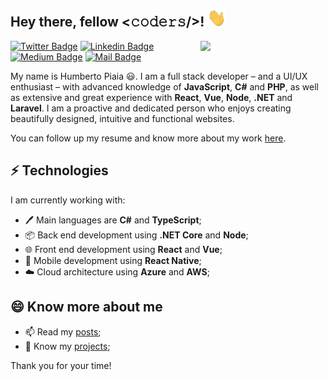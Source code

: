 <h2>Hey there, fellow <𝚌𝚘𝚍𝚎𝚛𝚜/>! <img src="https://raw.githubusercontent.com/ABSphreak/ABSphreak/master/gifs/Hi.gif" width="30px"></h2>

<img align='right' src='https://user-images.githubusercontent.com/5713670/87202985-820dcb80-c2b6-11ea-9f56-7ec461c497c3.gif' width='200"'>

[![Twitter Badge](https://img.shields.io/badge/-@hpiaiadev-1DA1F2?style=flat-square&labelColor=1DA1F2&logo=twitter&logoColor=white&link=https://twitter.com/hpiaiadev)](https://twitter.com/hpiaiadev) [![Linkedin Badge](https://img.shields.io/badge/-hpiaiadev-0077B5?style=flat-square&labelColor=0077B5&logo=linkedin&logoColor=white&link=https://linkedin.com/in/hpiaiadev)](https://linkedin.com/in/hpiaiadev) [![Medium Badge](https://img.shields.io/badge/-@hpiaia-000?style=flat-square&labelColor=000&logo=medium&logoColor=white&link=https://medium.com/@hpiaia)](https://medium.com/@hpiaia)
[![Mail Badge](https://img.shields.io/badge/-hi@hpiaia.dev-D14836?style=flat-square&labelColor=D14836&logo=gmail&logoColor=white&link=mailto:hi@hpiaia.dev)](mailto:hi@hpiaia.dev)

My name is Humberto Piaia 😃. I am a full stack developer – and a UI/UX enthusiast – with advanced knowledge of **JavaScript**, **C#** and **PHP**, as well as extensive and great experience with **React**, **Vue**, **Node**, **.NET** and **Laravel**. I am a proactive and dedicated person who enjoys creating beautifully designed, intuitive and functional websites.

You can follow up my resume and know more about my work [here](https://hpiaia.dev/resume.pdf "here").

## ⚡ Technologies

I am currently working with:

- 🖊 Main languages are **C#** and **TypeScript**;
- 📦 Back end development using **.NET Core** and **Node**;
- 🌐 Front end development using **React** and **Vue**;
- 📱 Mobile development using **React Native**;
- ☁️ Cloud architecture using **Azure** and **AWS**;

## 😄 Know more about me

- 📫 Read my [posts](https://hpiaia.dev/blog);
- 🎯 Know my [projects](https://hpiaia.dev/projects);

Thank you for your time! 
